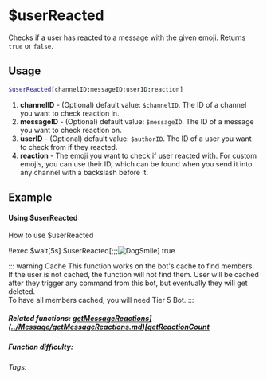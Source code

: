 # $userReacted

Checks if a user has reacted to a message with the given emoji. Returns `true` or `false`.

## Usage

```bash
$userReacted[channelID;messageID;userID;reaction]
```
1. **channelID** - (Optional) default value: `$channelID`. The ID of a channel you want to check reaction in.
2. **messageID** - (Optional) default value: `$messageID`. The ID of a message you want to check reaction on.
3. **userID** - (Optional) default value: `$authorID`. The ID of a user you want to check from if they reacted.
4. **reaction** - The emoji you want to check if user reacted with. For custom emojis, you can use their ID, which can be found when you send it into any channel with a backslash before it.

## Example

#### Using $userReacted

How to use $userReacted

<discord-messages>
    <discord-message :bot="false" role-color="#d6e0ff" author="User" avatar="https://cdn.discordapp.com/embed/avatars/0.png">
        !!exec $wait[5s] $userReacted[;;;<img src="https://cdn.discordapp.com/emojis/1000917016724648007.webp?size=16" alt="DogSmile" style="vertical-align: text-bottom;" />]
        <DiscordReactions>
            <DiscordReaction name="DogSmile" image="https://cdn.discordapp.com/emojis/1000917016724648007.webp" :count="1" :active="true" />
        </DiscordReactions>
    </discord-message>
    <discord-message :bot="true" role-color="#5fb0fa" author="Custom Command" avatar="https://doc.ccommandbot.com/bot-profile.png">
        true
    </discord-message>
</discord-messages>

::: warning Cache
This function works on the bot's cache to find members.
If the user is not cached, the function will not find them.
User will be cached after they trigger any command from this bot, but eventually they will get deleted.<br>
To have all members cached, you will need Tier 5 Bot.
:::

##### Related functions: [$getMessageReactions](../Message/getMessageReactions.md) [$getReactionCount](../Message/getReactionCount.md)

##### Function difficulty: <Badge type="tip" text="Easy" vertical="middle" />
###### Tags: <Badge type="tip" text="reaction" vertical="middle" /> <Badge type="tip" text="user" vertical="middle" />